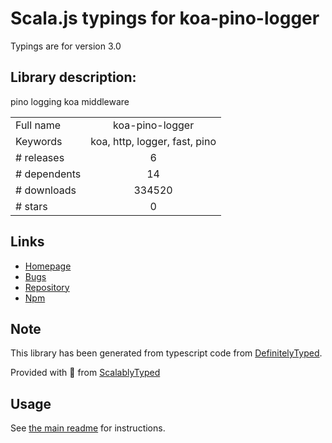 
# Scala.js typings for koa-pino-logger

Typings are for version 3.0

## Library description:
pino logging koa middleware

|                    |                 |
| ------------------ | :-------------: |
| Full name          | koa-pino-logger |
| Keywords           | koa, http, logger, fast, pino |
| # releases         | 6 |
| # dependents       | 14 |
| # downloads        | 334520 |
| # stars            | 0 |

## Links
- [Homepage](https://github.com/davidmarkclements/koa-pino-logger#readme)
- [Bugs](https://github.com/davidmarkclements/koa-pino-logger/issues)
- [Repository](https://github.com/davidmarkclements/koa-pino-logger)
- [Npm](https://www.npmjs.com/package/koa-pino-logger)
    


## Note
This library has been generated from typescript code from [DefinitelyTyped](https://definitelytyped.org).

Provided with :purple_heart: from [ScalablyTyped](https://github.com/oyvindberg/ScalablyTyped)

## Usage
See [the main readme](../../readme.md) for instructions.


